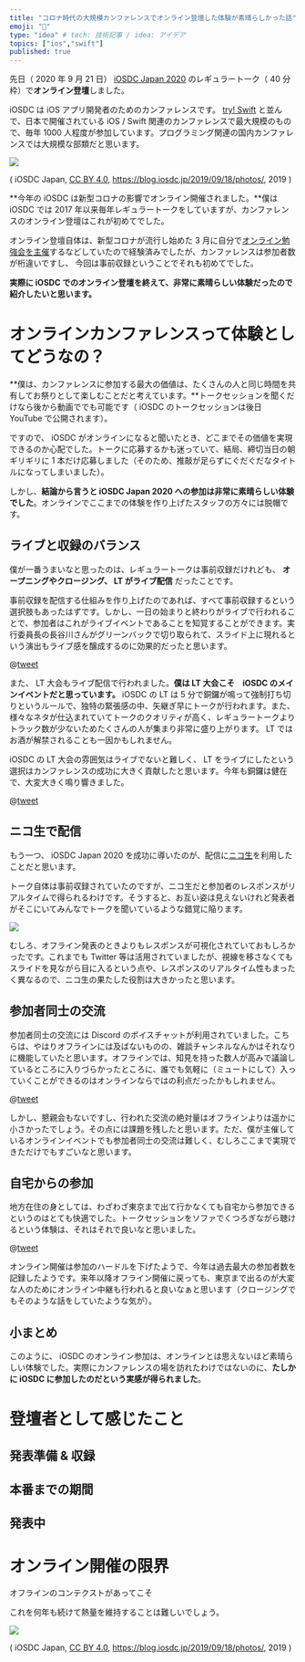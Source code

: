 ```yaml
---
title: "コロナ時代の大規模カンファレンスでオンライン登壇した体験が素晴らしかった話"
emoji: "🍺"
type: "idea" # tech: 技術記事 / idea: アイデア
topics: ["ios","swift"]
published: true
---
```


先日（ 2020 年 9 月 21 日） [iOSDC Japan 2020](https://iosdc.jp/2020/) のレギュラートーク（ 40 分枠）で**オンライン登壇**しました。

iOSDC は iOS アプリ開発者のためのカンファレンスです。 [try! Swift](https://www.tryswift.co/) と並んで、日本で開催されている iOS / Swift 関連のカンファレンスで最大規模のもので、毎年 1000 人程度が参加しています。プログラミング関連の国内カンファレンスでは大規模な部類だと思います。

![](https://storage.googleapis.com/zenn-user-upload/4ofi7qhjpp5onnydcs3413rq5p7c)

( iOSDC Japan, [CC BY 4.0](https://creativecommons.org/licenses/by/4.0/deed.ja), https://blog.iosdc.jp/2019/09/18/photos/, 2019 )

**今年の iOSDC は新型コロナの影響でオンライン開催されました。**僕は iOSDC では 2017 年以来毎年レギュラートークをしていますが、カンファレンスのオンライン登壇はこれが初めてでした。

オンライン登壇自体は、新型コロナが流行し始めた 3 月に自分で[オンライン勉強会を主催](https://swift-tweets.connpass.com/event/169664/)するなどしていたので経験済みでしたが、カンファレンスは参加者数が桁違いですし、 今回は事前収録ということでそれも初めてでした。

**実際に iOSDC でのオンライン登壇を終えて、非常に素晴らしい体験だったので紹介したいと思います。**

# オンラインカンファレンスって体験としてどうなの？

**僕は、カンファレンスに参加する最大の価値は、たくさんの人と同じ時間を共有してお祭りとして楽しむことだと考えています。**トークセッションを聞くだけなら後から動画ででも可能です（ iOSDC のトークセッションは後日 YouTube で公開されます）。

ですので、 iOSDC がオンラインになると聞いたとき、どこまでその価値を実現できるのか心配でした。トークに応募するかも迷っていて、結局、締切当日の朝ギリギリに 1 本だけ応募しました（そのため、推敲が足らずにぐだぐだなタイトルになってしまいました）。

しかし、**結論から言うと iOSDC Japan 2020 への参加は非常に素晴らしい体験でした**。オンラインでここまでの体験を作り上げたスタッフの方々には脱帽です。

## ライブと収録のバランス

僕が一番うまいなと思ったのは、レギュラートークは事前収録だけれども、 **オープニングやクロージング、 LT がライブ配信** だったことです。

事前収録を配信する仕組みを作り上げたのであれば、すべて事前収録するという選択肢もあったはずです。しかし、一日の始まりと終わりがライブで行われることで、参加者はこれがライブイベントであることを知覚することができます。実行委員長の長谷川さんがグリーンバックで切り取られて、スライド上に現れるという演出もライブ感を醸成するのに効果的だったと思います。

@[tweet](https://twitter.com/niwatako/status/1307975710787530752)

また、 LT 大会もライブ配信で行われました。**僕は LT 大会こそ　iOSDC のメインイベントだと思っています。** iOSDC の LT は 5 分で銅鑼が鳴って強制打ち切りというルールで、独特の緊張感の中、矢継ぎ早にトークが行われます。また、様々なネタが仕込まれていてトークのクオリティが高く、レギュラートークよりトラック数が少ないためたくさんの人が集まり非常に盛り上がります。 LT ではお酒が解禁されることも一因かもしれません。

iOSDC の LT 大会の雰囲気はライブでないと難しく、 LT をライブにしたという選択はカンファレンスの成功に大きく貢献したと思います。今年も銅鑼は健在で、大変大きく鳴り響きました。

@[tweet](https://twitter.com/koher/status/1307602469325684738)

## ニコ生で配信

もう一つ、 iOSDC Japan 2020 を成功に導いたのが、配信に[ニコ生](https://live.nicovideo.jp/)を利用したことだと思います。

トーク自体は事前収録されていたのですが、ニコ生だと参加者のレスポンスがリアルタイムで得られるわけです。そうすると、お互い姿は見えないけれど発表者がそこにいてみんなでトークを聞いているような錯覚に陥ります。

![](https://storage.googleapis.com/zenn-user-upload/mswk4i3hi2e2md09j1d3kt7rcnuk)

むしろ、オフライン発表のときよりもレスポンスが可視化されていておもしろかったです。これまでも Twitter 等は活用されていましたが、視線を移さなくてもスライドを見ながら目に入るという点や、レスポンスのリアルタイム性もまったく異なるので、ニコ生の果たした役割は大きかったと思います。

## 参加者同士の交流

参加者同士の交流には Discord のボイスチャットが利用されていました。こちらは、やはりオフラインには及ばないものの、雑談チャンネルなんかはそれなりに機能していたと思います。オフラインでは、知見を持った数人が高みで議論しているところに入りづらかったところに、誰でも気軽に（ミュートにして）入っていくことができるのはオンラインならではの利点だったかもしれません。

@[tweet](https://twitter.com/k_katsumi/status/1307542110250217472)

しかし、懇親会もないですし、行われた交流の絶対量はオフラインよりは遥かに小さかったでしょう。その点には課題を残したと思います。ただ、僕が主催しているオンラインイベントでも参加者同士の交流は難しく、むしろここまで実現できただけでもすごいなと思います。

## 自宅からの参加

地方在住の身としては、わざわざ東京まで出て行かなくても自宅から参加できるというのはとても快適でした。トークセッションをソファでくつろぎながら聴けるという体験は、それはそれで良いなと思いました。

@[tweet](https://twitter.com/koher/status/1307241499902369792)

オンライン開催は参加のハードルを下げたようで、今年は過去最大の参加者数を記録したようです。来年以降オフライン開催に戻っても、東京まで出るのが大変な人のためにオンライン中継も行われると良いなぁと思います（クロージングでもそのような話をしていたような気が）。

## 小まとめ

このように、 iOSDC のオンライン参加は、オンラインとは思えないほど素晴らしい体験でした。実際にカンファレンスの場を訪れたわけではないのに、**たしかに iOSDC に参加したのだという実感が得られました**。

# 登壇者として感じたこと

## 発表準備 & 収録

## 本番までの期間

## 発表中

# オンライン開催の限界

オフラインのコンテクストがあってこそ

これを何年も続けて熱量を維持することは難しいでしょう。

![](https://storage.googleapis.com/zenn-user-upload/gdght7d3fay4a6xi6jcl93p7s0j8)

( iOSDC Japan, [CC BY 4.0](https://creativecommons.org/licenses/by/4.0/deed.ja), https://blog.iosdc.jp/2019/09/18/photos/, 2019 )
